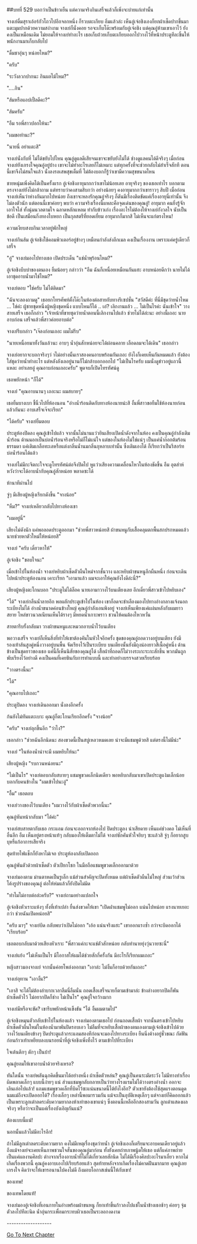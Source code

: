 ##บทที่ 529
บอกว่าเป็นข้าวเย็น แต่ความจริงกินเสร็จแล้วก็เพิ่งจะบ่ายแก่เท่านั้น


จางเย่ดื่มสุราเอ้อร์กัวโถวไปอีกจอกหนึ่ง ก็รวบตะเกียบ อิ่มแล้วล่ะ เห็นอู๋เจ๋อชิงเองก็ยกผ้าเช็ดปากขึ้นมาแตะมุมปากด้วยความสง่างาม จางเย่ก็นั่งคอย รอจะเก็บโต๊ะพร้อมกับอู๋เจ๋อชิง แต่คุณอู๋ห้ามเขาเอาไว้ ยังคงเป็นเหมือนเดิม ไม่ยอมให้จางเย่ทำอะไร เธอเก็บถ้วยเก็บตะเกียบออกไปวางไว้ที่หน้าประตูทีละชิ้นให้พนักงานมาเก็บกลับไป


"ดื่มชาอุ่นๆ หน่อยไหม?"


"ครับ"


"ระวังลวกปากนะ กินผลไม้ไหม?"


"....กิน"


"ส้มหรือแอปเปิ้ลดีคะ?"


"ส้มครับ"


"อืม รอพี่สาวปอกให้นะ"


"ผมขอทำนะ?"


"นายนี่ อย่าแตะสิ"


จางเย่นั่งกับที่ ไม่ได้ขยับไปไหน คุณอู๋ดูแลดีเสียจนเขาจะขยับยังไม่ได้ ช่างดูแลคนได้ดีจริงๆ เมื่อก่อนจางเย่ยังเกรงใจคุณอู๋อยู่บ้าง เขาจะไม่ทำอะไรเลยก็ไม่เหมาะ แต่ทุกครั้งที่จะช่วยกลับไม่สำเร็จสักที ตอนนี้เขาจึงไม่สนใจแล้ว นั่งลงรอเสพสุขเต็มที่ ไม่ต้องบอกก็รู้ว่าเขามีความสุขขนาดไหน


ชายหนุ่มเพิ่งคิดได้เป็นครั้งแรก อู๋เจ๋อชิงอายุมากกว่าเขาไม่น้อยเลย อายุจริงๆ ของเธอเท่าไร บอกตามตรงจางเย่ยังไม่กล้าถาม แต่ทราบว่าคงสามสิบกว่า อย่างน้อยๆ คงอายุมากกว่าเขาราวๆ สิบปี เมื่อก่อนจางเย่เห็นว่าห่างกันมากไปหน่อย ถึงเขาจะหลงรักคุณอู๋จริงๆ ก็ดันมีเรื่องติดขัดแค่เรื่องอายุนี่เท่านั้น จึงไม่ลงตัวนัก แต่ตอนนี้เขาค่อยๆ พบว่า ความจริงเรื่องนี้แหละคือจุดเด่นของคุณอู๋! อายุมาก คนยิ่งรู้จักเอาใจใส่ ทั้งนุ่มนวลตามใจ ฉลาดหลักแหลม ทำกับข้าวเก่ง เรื่องอะไรไม่ต้องให้จางเย่กังวลใจ นับเป็นข้อดี เป็นเสมือนกิ่งทองใบหยก เป็นกุลสตรีที่ยอดเยี่ยม อายุมากก็มากสิ ไม่เห็นจะแก่ตรงไหน!


ความเงียบสงบกินเวลาอยู่พักใหญ่


จางเย่กินส้ม อู๋เจ๋อชิงใช้คอมพิวเตอร์อยู่ข้างๆ เหมือนกำลังส่งอีกเมล คงเป็นเรื่องงาน เพราะแค่ครู่เดียวก็เสร็จ


"อู๋" จางเย่มองไปทางเธอ เปิดประเด็น "แช่น้ำพุร้อนไหม?"


อู๋เจ๋อชิงบีบบ่าของตนเอง ยิ้มน้อยๆ กล่าวว่า "อืม ฉันก็เหนื่อยเหมือนกันแฮะ อาบหน่อยดีกว่า นายไม่ได้เอาชุดอาบน้ำมาใช่ไหม?"


จางเย่ตอบ "ใช่ครับ ไม่ได้ติดมา"


"ฉันจะลองถามดู" เธอยกโทรศัพท์ตั้งโต๊ะในห้องต่อสายกับทางรีเซปชั่น "สวัสดีค่ะ ที่นี่มีชุดว่ายน้ำไหม ... ใช่ค่ะ ผู้ชายชุดหนึ่งผู้หญิงชุดหนึ่ง แบบไหนก็ได้ .. เอ๋? เลิกงานแล้ว ... ไม่เป็นไรค่ะ ฉันเข้าใจ" วางสายเสร็จ เธอก็กล่าว "เจ้าหน้าที่ขายชุดว่ายน้ำตอนนี้เลิกงานไปแล้ว ช่วยไม่ได้ล่ะนะ อย่างนี้เถอะ นายอาบก่อน เสร็จแล้วพี่สาวค่อยอาบต่อ"


จางเย่รีบกล่าว "เจ๊ลงก่อนเถอะ ผมไม่รีบ"


"นายเหนื่อยมาทั้งวันแล้วนะ อาบๆ น้ำอุ่นสักหน่อยจะได้ผ่อนคลาย เลือดลมจะได้เดิน" เธอกล่าว


จางเย่อยากจะบอกจริงๆว่ าไม่อย่างนั้นเราสองคนอาบพร้อมกันเถอะ ยังไงก็เคยเห็นกันหมดแล้ว ยังต้องใส่ชุดว่ายน้ำทำอะไร แต่หลังลังเลอยู่นานก็ไม่กล้าบอกออกไป "ไม่เป็นไรครับ ผมนั่งดูข่าวอยู่แถวนี้แหละ อย่าเลยอู๋ คุณอาบก่อนเถอะครับ" พูดจบก็เปิดโทรทัศน์ดู


เธอพยักหน้า "ก็ได้"


จางเย่ "คุณอาบนานๆ เถอะนะ ผมสบายๆ"


เธอยิ้มบางเบา ชี้นิ้วไปที่ห้องนอน "อ่างน้ำร้อนติดกับทางห้องนายน่ะสิ งั้นพี่สาวขอยืมใช้ห้องนายก่อนแล้วกันนะ อาบเสร็จเจ๊จะเรียก"


"ได้ครับ" จางเย่ยิ้มตอบ


ประตูห้องปิดลง คุณอู๋เข้าไปแล้ว จากนั้นไม่นานแว่วยินเสียงเปิดน้ำดังจากในห้อง คงเป็นคุณอู๋กำลังเติมน้ำร้อน ด้านนอกเป็นบ่อน้ำร้อนจริงหรือไม่ก็ไม่แน่ใจ แต่ของในห้องไม่ใช่แน่ๆ เป็นแค่น้ำก๊อกต้มร้อนธรรมดา แค่เติมเกลือทะเลหรือแต่งกลิ่นน้ำนมกลิ่นกุหลาบเท่านั้น ซึ่งเติมเองได้ ก็เรียกว่าเป็นรีสอร์ทบ่อน้ำร้อนได้แล้ว


จางเย่ไม่มีกะจิตกะใจจะดูโทรทัศน์ต่อจึงปิดไป หูแว่วเสียงความเคลื่อนไหวในห้องชัดขึ้น อืม อุตส่าห์หวังว่าจะได้อาบน้ำกับคุณอู๋สักหน่อย พลาดซะได้


ห้านาทีผ่านไป


จู่ๆ มีเสียงผู้หญิงเรียกดังขึ้น "จางน้อย"


"หืม?" จางเย่เหลียวกลับไปทางห้องเขา

"ผมอยู่นี่"


เสียงไม่ดังนัก แค่พอลอดประตูออกมา "ช่วยพี่สาวหน่อยสิ ผ้าขนหนูกับเสื้อคลุมตกพื้นสกปรกหมดแล้ว นายช่วยหาตัวใหม่ให้หน่อยสิ"


จางเย่ "ครับ เดี๋ยวหาให้"


อู๋เจ๋อชิง "ขอบใจนะ"


เมื่อเข้าไปในห้องน้ำ จางเย่หยิบผ้าเช็ดตัวผืนใหม่จากชั้นวาง และหยิบผ้าขนหนูอีกผืนหนึ่ง ก่อนจะเดินไปหน้าประตูห้องนอน เคาะเรียก "เอามาแล้ว ผมจะเอาให้คุณยังไงดีล่ะนี่?"


เสียงผู้หญิงตะโกนบอก "ประตูไม่ได้ล็อค นายเอามาวางไว้บนเตียงเลย อีกเดี๋ยวพี่สาวเข้าไปหยิบเอง"


"ได้" จางเย่กลืนน้ำลายอึก พอผลักประตูเข้าไปในห้อง เขาก็อดจะชำเลืองมองไปทางอ่างกลางแจ้งนอกระเบียงไม่ได้ อ่างน้ำขนาดค่อนข้างใหญ่ คุณอู๋กำลังเอนพิงอยู่ จางเย่เห็นเพียงแค่แผ่นหลังกับผมยาวสยาย ไหล่ขาวนวลเนียนเห็นได้รางๆ มีหยดน้ำเกาะพราว ชวนให้คนต้องไหวหวั่น


สายตารีบรั้งกลับมา วางผ้าขนหนูและหมวกอาบน้ำไว้บนเตียง


พอวางเสร็จ จางเย่ก็เห็นสิ่งที่ทำให้เขาต้องคันในหัวใจอีกครั้ง ชุดของคุณอู๋ถอดวางอยู่บนเตียง ยังมีรองเท้าส้นสูงคู่หนึ่งวางอยู่บนพื้น จัดเรียงไว้เป็นระเบียบ บนเตียงนั้นยังมีถุงน่องยาวสีเนื้อคู่หนึ่ง ด้านข้างเป็นชุดยาวของเธอ แค่นี้ก็เห็นนิสัยของคุณอู๋ได้ เสื้อผ้าที่ถอดก็ไม่วางระเกะระกะสักชิ้น พวกมันถูกพับเรียงไว้อย่างดี คงเป็นคนที่เคยชินกับการทำแบบนี้ และทำอย่างบรรจงสวยเรียบร้อย


"วางตรงนี้นะ"


"ได้"


"คุณอาบไปเถอะ"


ประตูปิดลง จางเย่เดินออกมา นั่งลงอีกครั้ง


ก้นยังไม่ทันแตะเบาะ คุณอู๋ก็ตะโกนเรียกอีกครั้ง "จางน้อย"


"ครับ" จางเย่ลุกขึ้นอีก "ว่าไง?"


เธอกล่าว "ช่วยฉันอีกนิดนะ สองขวดนี้เป็นสบู่เหลวหมดเลย น่าจะมีแชมพูด้วยสิ แต่ตรงนี้ไม่มีน่ะ"


จางเย่ "ในห้องน้ำน่าจะมี ผมหยิบให้นะ"


เสียงผู้หญิง "รบกวนหน่อยนะ"


"ไม่เป็นไร" จางเย่ตอบกลับสบายๆ แชมพูขวดเล็กนิดเดียว พอหยิบกลับมาเขาเปิดประตูแง้มเล็กน้อยบอกกับคนข้างใน "ผมเข้าไปนะอู๋"


"อื้ม" เธอตอบ


จางเย่วางของไว้บนเตียง "ผมวางไว้กับผ้าเช็ดตัวพวกนี้นะ"


คุณอู๋หันหน้ากลับมา "ได้ค่ะ"


จางเย่สบสายตากับเธอ กระแอม ก่อนจะออกจากห้องไป ปิดประตูลง น่าเสียดาย เห็นแค่ช่วงคอ ไม่เห็นที่อื่นอีก อืม เห็นอยู่ตรงหน้าแท้ๆ กลับมองให้เต็มตาไม่ได้ จางเย่ชักคันหัวใจยิบๆ ซะแล้วสิ จู่ๆ ก็อยากสูบบุหรี่แก้อาการเสียจริง


สุดท้ายไฟแช็กก็ยังหาไม่เจอ ประตูห้องกลับเปิดออก


คุณอู๋พันตัวด้วยผ้าเช็ดตัว ตัวเปียกโชก ในมือถือแชมพูขวดเล็กออกมาด้วย


จางเย่มองตาม ม่านตาหดเป็นรูเล็ก แม้ส่วนสำคัญจะปิดทั้งหมด แต่ผ้าเช็ดตัวผืนไม่ใหญ่ ส่วนเว้าส่วนโค้งรูปร่างของคุณอู๋ ต่อให้ห่มแล้วก็ยังปิดไม่มิด


"ทำไมไม่อาบต่อล่ะครับ?" จางเย่ถามอย่างแปลกใจ


อู๋เจ๋อชิงหัวเราะแห้งๆ ทั้งที่เท้าเปล่า ยื่นส่งขวดให้เขา "เปิดฝาแชมพูไม่ออก แน่นไปหน่อย แรงนายเยอะกว่า ช่วยฉันเปิดหน่อยสิ"


"ครับ มาๆ" จางเย่บิด กลับพบว่าเปิดไม่ออก "เอ้อ แน่นจริงแฮะ" เขาออกแรงซ้ำ กว่าจะบิดออกได้ "เรียบร้อย"


เธอตอบกลับมาด้วยเสียงหัวเราะ "พี่สาวแค่กะจะแช่ตัวสักหน่อย กลับทำนายยุ่งวุ่นวายซะนี่"


จางเย่แย้ง “ไม่เห็นเป็นไร มีโอกาสให้ผมได้ช่วยสักกี่ครั้งกัน มีอะไรก็เรียกผมเถอะ”


หญิงสาวมองจางเย่ จากนั้นค่อยโพล่งออกมา "เอาล่ะ ไม่งั้นก็อาบด้วยกันเถอะ"


จางเย่อุทาน "เอางั้น?"


"เอาสิ จะได้ไม่ต้องลำบากเวลาลืมนี่ลืมนั่น ถอดเสื้อเสร็จนายก็ตามเข้ามาล่ะ ข้างล่างอยากปิดก็พันผ้าเช็ดตัวไว้ ไม่อยากปิดก็ช่าง ไม่เป็นไร" คุณอู๋ใจกว้างมาก


จางเย่มีหรือจะขัด? เขารีบพยักหน้าแข็งขัน "ได้ งั้นผมตามไป"


อู๋เจ๋อชิงหมุนตัวกลับเข้าไปในห้องแล้ว จางเย่มองตามเธอไป ก่อนถอดเสื้อผ้า จากนั้นตรงเข้าไปหยิบผ้าเช็ดตัวผืนใหม่ในห้องน้ำมาพันปิดรอบเอว ไม่ลืมที่จะหยิบเสื้อผ้าของตนเองตามอู๋เจ๋อชิงเข้าไปด้วย วางไว้บนเตียงข้างๆ ปิดประตูแล้วกระแอมสองทีก่อนจะมองไปทางระเบียง ยืนนิ่งค้างอยู่ชั่วขณะ กัดฟัน ก่อนก้าวเท้าเหยียบลงบนรอยน้ำที่อู๋เจ๋อชิงเพิ่งทิ้งไว้ ตามเข้าไปที่ระเบียง


ใจเต้นตึกๆ ตักๆ เป็นบ้า!


คุณอู๋ยอมให้เขาอาบน้ำด้วยจริงเหรอ?


ทันใดนั้น จางเย่พลันฉุกคิดขึ้นมาได้อย่างหนึ่ง ผ้าเช็ดตัวหล่น? คุณอู๋เป็นคนระมัดระวัง ไม่มีทางทำเรื่องผิดพลาดเล็กๆ แบบนี้ง่ายๆ แน่ ส่วนแชมพูกลับกลายเป็นว่าทางโรงแรมไม่ได้วางตรงอ่างน้ำ ออกจะเลินเล่อไปแล้ว! แถมแชมพูขวดเล็กที่บิดไว้ซะแน่นขนาดนี้ได้ยังไงอีก? ตัวเขายังต้องใช้สุดแรงตอนดูดนมแม่ถึงจะเปิดออกได้? เรื่องเล็กๆ เหล่านี้พอมารวมกัน แม้จะเป็นอุบัติเหตุเล็กๆ แต่จางเย่ก็คิดออกแล้ว เป็นเพราะลูกเต๋าลดระดับความยากลงห้าเท่าของเขาแน่ๆ ซึ่งตอนนี้เหลืออีกสองสามวัน ลูกเต๋าแสดงผลจริงๆ หรือว่าจะเป็นแค่เรื่องบังเอิญกันแน่?


ต้องแบบนี้แน่!


นอกนั้นแล้วไม่มีอะไรอีก!


ถ้าไม่มีลูกเต๋าลดระดับความยาก คงไม่มีเหตุเรื่องชุดว่ายน้ำ อู๋เจ๋อชิงเองก็เตรียมจะอาบคนเดียวอยู่แล้ว ถึงแม้จางเย่จะเคยเห็นภาพชวนใจสั่นของคุณอู๋มาก่อน ทั้งยังเคยถ่ายภาพนู้ดให้เธอ แต่ก็แค่ภาพถ่าย เป็นแค่ผลงานศิลปะ ต่างจากเรื่องอาบน้ำที่ไม่ได้เกี่ยวเลยสักนิด ไม่ได้มีเรื่องศิลปะอะไรมาเอี่ยว หากไม่เกิดเรื่องพวกนี้ คุณอู๋คงอาบเองไปเรียบร้อยแล้ว สุดท้ายหลังจากเกิดเรื่องไม่คาดฝันมากมาย คุณอู๋เลยเกรงใจ คิดว่าจะให้เขารอนานไปคงไม่ดี ถึงมอบโอกาสเช่นนี้ให้กับเขา!


ของเทพ!


ของเทพโดยแท้!


จางเย่มองอู๋เจ๋อชิงที่เอนกายในอ่างพร้อมผ้าขนหนู ก็ยกเท้าขึ้นก้าวลงไปแช่ในน้ำข้างเธอช้าๆ ค่อยๆ จุ่มตัวลงไปทีละนิด น้ำอุ่นกระเพื่อมกระทบผิวเธอเป็นระลอกงดงาม


*-*-*-*-*-*-*-*-*-*-*-*-*-*-*-*-*-*-*-*


[Go To Next Chapter]( ./30.md)
